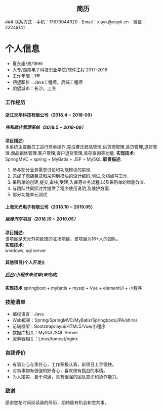 <h2 align="center">简历</h2>
### 联系方式
- 手机：17673044920
- Email：xiayk@xiayk.cn
- 微信：22249141 

# 个人信息
 - 夏永康/男/1998 
 - 大专/湖南电子科技职业学院/软件工程 2017-2018
 - 工作年限：1年
 - 期望职位：Java工程师，后端工程师
 - 期望城市：长沙，上海

### 工作经历
#### 浙江天华科技有限公司（2018.4 ~ 2018-09）
##### 伟和商店管理系统（2018.5 ~ 2018-09）
**项目描述:**  
本系统主要面员工进行简单操作,完成曹氏商品管理,供货商管理,进货管理,退货管理,商品销售管理,客户管理,客户退货管理,库存查询等功能. 
**实现技术:**  
SpringMVC + spring + MyBatis + JSP + MySQL 
**职责描述:**  
1. 参与部分业务需求讨论和功能模块的实现.
2. 完成了商店目录和采购到模块的设计编码,测试,文档编写工作.
3. 采购单的创建,提交,审核,受理,入库等业务流程.以及采购单的增删改查.
4. 与团队共同探讨并提供了程序使用说明,及维护方案.
5. 部分功能单元测试


#### 上海天光电子有限公司（2018.10 ~ 2019.05）
##### 延锋汽车项目（2018.10 ~ 2019.05） 
**项目描述:**  
该项目是天光外包延锋的驻场项目，该项目为16+人的团队。    
**实现技术:**     
windows, sql server   

#### 其他项目(个人开发))
##### [后台](https://xiayk.cc)/小程序未过审(未完成)
**实现技术**
springboot + mybatis + mysql + Vue + elementUi + 小程序

### 技能清单
- 编程语言：Java
- Web框架：Spring/SpringMVC/MyBatis/Springboot/JPA/shiro/
- 前端框架：Bootstrap/layui/HTML5/Vue/小程序
- 数据库相关：MySQL/SQL Server
- 服务器相关：Linux/tomcat/nginx

### 自我评价
- 有事业心与责任心，工作积极认真，新项目上手很快。
- 对新事物有很强的好奇心，喜欢做有挑战的事情。
- 为人踏实，善于沟通，具有很强的团队意识和协作能力。
### 致谢
感谢您花时间阅读我的简历，期待能有机会和您共事。